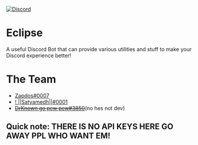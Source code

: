 [![Discord](https://img.shields.io/badge/chat-on%20discord-brightgreen.svg)](https://discord.gg/MaDHu4KuZG)

# Eclipse
 A useful Discord Bot that can provide various utilities and stuff to make your Discord experience better!

# The Team
- [Zapdos#0007](https://discord.com/users/694839986763202580)
- [! ||Satyamedh||#0001](https://discord.com/users/605364556465963018)
- ~~[DrKnown go pew pew#3850](https://discord.com/users/727446716491628585)~~(no hes not dev)

## Quick note: THERE IS NO API KEYS HERE GO AWAY PPL WHO WANT EM!
